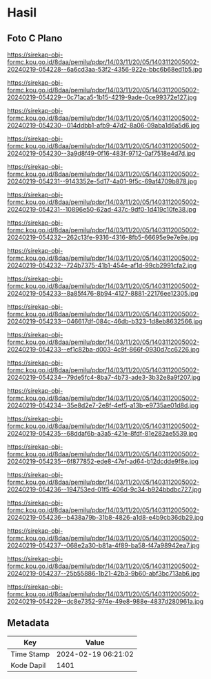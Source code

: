 # Hasil

## Foto C Plano

https://sirekap-obj-formc.kpu.go.id/8daa/pemilu/pdpr/14/03/11/20/05/1403112005002-20240219-054228--6a6cd3aa-53f2-4356-922e-bbc6b68ed1b5.jpg

https://sirekap-obj-formc.kpu.go.id/8daa/pemilu/pdpr/14/03/11/20/05/1403112005002-20240219-054229--0c71aca5-1b15-4219-9ade-0ce99372e127.jpg

https://sirekap-obj-formc.kpu.go.id/8daa/pemilu/pdpr/14/03/11/20/05/1403112005002-20240219-054230--014ddbb1-afb9-47d2-8a06-09aba1d6a5d6.jpg

https://sirekap-obj-formc.kpu.go.id/8daa/pemilu/pdpr/14/03/11/20/05/1403112005002-20240219-054230--3a9d8f49-0f16-483f-9712-0af7518e4d7d.jpg

https://sirekap-obj-formc.kpu.go.id/8daa/pemilu/pdpr/14/03/11/20/05/1403112005002-20240219-054231--9143352e-5d17-4a01-9f5c-69af4709b878.jpg

https://sirekap-obj-formc.kpu.go.id/8daa/pemilu/pdpr/14/03/11/20/05/1403112005002-20240219-054231--10896e50-62ad-437c-9df0-1d419c10fe38.jpg

https://sirekap-obj-formc.kpu.go.id/8daa/pemilu/pdpr/14/03/11/20/05/1403112005002-20240219-054232--262c13fe-9316-4316-8fb5-66695e9e7e9e.jpg

https://sirekap-obj-formc.kpu.go.id/8daa/pemilu/pdpr/14/03/11/20/05/1403112005002-20240219-054232--724b7375-41b1-454e-af1d-99cb2991cfa2.jpg

https://sirekap-obj-formc.kpu.go.id/8daa/pemilu/pdpr/14/03/11/20/05/1403112005002-20240219-054233--8a85f476-8b94-4127-8881-22176ee12305.jpg

https://sirekap-obj-formc.kpu.go.id/8daa/pemilu/pdpr/14/03/11/20/05/1403112005002-20240219-054233--046617df-084c-46db-b323-1d8eb8632566.jpg

https://sirekap-obj-formc.kpu.go.id/8daa/pemilu/pdpr/14/03/11/20/05/1403112005002-20240219-054233--ef1c82ba-d003-4c9f-866f-0930d7cc6226.jpg

https://sirekap-obj-formc.kpu.go.id/8daa/pemilu/pdpr/14/03/11/20/05/1403112005002-20240219-054234--79de5fc4-8ba7-4b73-ade3-3b32e8a9f207.jpg

https://sirekap-obj-formc.kpu.go.id/8daa/pemilu/pdpr/14/03/11/20/05/1403112005002-20240219-054234--35e8d2e7-2e8f-4ef5-a13b-e9735ae01d8d.jpg

https://sirekap-obj-formc.kpu.go.id/8daa/pemilu/pdpr/14/03/11/20/05/1403112005002-20240219-054235--68ddaf6b-a3a5-421e-8fdf-81e282ae5539.jpg

https://sirekap-obj-formc.kpu.go.id/8daa/pemilu/pdpr/14/03/11/20/05/1403112005002-20240219-054235--6f877852-ede8-47ef-ad64-b12dcdde9f8e.jpg

https://sirekap-obj-formc.kpu.go.id/8daa/pemilu/pdpr/14/03/11/20/05/1403112005002-20240219-054236--194753ed-01f5-406d-9c34-b924bbdbc727.jpg

https://sirekap-obj-formc.kpu.go.id/8daa/pemilu/pdpr/14/03/11/20/05/1403112005002-20240219-054236--b438a79b-31b8-4826-a1d8-e4b9cb36db29.jpg

https://sirekap-obj-formc.kpu.go.id/8daa/pemilu/pdpr/14/03/11/20/05/1403112005002-20240219-054237--068e2a30-b81a-4f89-ba58-f47a98942ea7.jpg

https://sirekap-obj-formc.kpu.go.id/8daa/pemilu/pdpr/14/03/11/20/05/1403112005002-20240219-054237--25b55886-1b21-42b3-9b60-abf3bc713ab6.jpg

https://sirekap-obj-formc.kpu.go.id/8daa/pemilu/pdpr/14/03/11/20/05/1403112005002-20240219-054229--dc8e7352-974e-49e8-988e-4837d280961a.jpg


## Metadata

| Key        | Value               |
| ---------- | ------------------- |
| Time Stamp | 2024-02-19 06:21:02 |
| Kode Dapil | 1401                |



